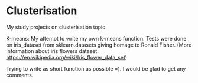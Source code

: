 # Clusterisation
My study projects on clusterisation topic

K-means:
 My attempt to write my own k-means function.
 Tests were done on iris_dataset from sklearn.datasets giving homage to Ronald Fisher.
 (More information about iris flowers dataset: https://en.wikipedia.org/wiki/Iris_flower_data_set)
 
 Trying to write as short function as possible =).
 I would be glad to get any comments.
